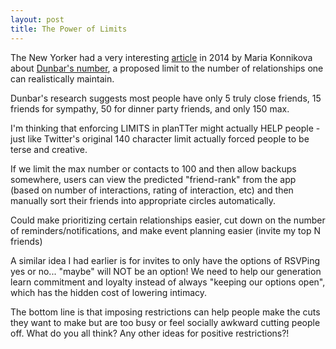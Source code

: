 ```yaml
---
layout: post
title: The Power of Limits
---
```


The New Yorker had a very interesting [article](http://www.newyorker.com/science/maria-konnikova/social-media-affect-math-dunbar-number-friendships) in 2014 by Maria Konnikova about [Dunbar's number](https://en.wikipedia.org/wiki/Dunbar%27s_number), a proposed limit to the number of relationships one can realistically maintain.

Dunbar's research suggests most people have only 5 truly close friends, 15 friends for sympathy, 50 for dinner party friends, and only 150 max.

I'm thinking that enforcing LIMITS in planTTer might actually HELP people - just like Twitter's original 140 character limit actually forced people to be terse and creative.

If we limit the max number or contacts to 100 and then allow backups somewhere, users can view the predicted "friend-rank" from the app (based on number of interactions, rating of interaction, etc) and then manually sort their friends into appropriate circles automatically.

Could make prioritizing certain relationships easier, cut down on the number of reminders/notifications, and make event planning easier (invite  my top N friends)

A similar idea I had earlier is for invites to only have the options of RSVPing yes or no... "maybe" will NOT be an option!  We need to help our generation learn commitment and loyalty instead of always "keeping our options open", which has the hidden cost of lowering intimacy.

The bottom line is that imposing restrictions can help people make the cuts they want to make but are too busy or feel socially awkward cutting people off.  What do you all think?  Any other ideas for positive restrictions?!
